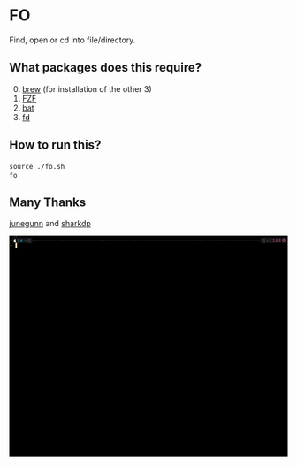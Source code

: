 # FO
Find, open or cd into file/directory.

## What packages does this require?

0. [brew](https://brew.sh/) (for installation of the other 3)
1. [FZF](https://github.com/junegunn/fzf)
2. [bat](https://github.com/sharkdp/bat)
3. [fd](https://github.com/sharkdp/fd)

## How to run this?

```
source ./fo.sh
fo
```

## Many Thanks

[junegunn](https://github.com/junegunn) and [sharkdp](https://github.com/sharkdp)

<img src="https://github.com/Vui-Chee/FO/blob/master/FO-demo.gif" height=400 width=800/>
